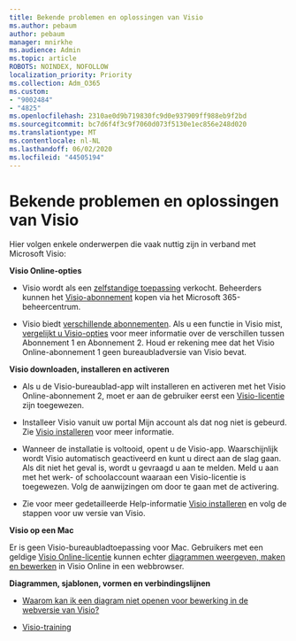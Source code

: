 ```yaml
---
title: Bekende problemen en oplossingen van Visio
ms.author: pebaum
author: pebaum
manager: mnirkhe
ms.audience: Admin
ms.topic: article
ROBOTS: NOINDEX, NOFOLLOW
localization_priority: Priority
ms.collection: Adm_O365
ms.custom:
- "9002484"
- "4825"
ms.openlocfilehash: 2310ae0d9b719830fc9d0e937909ff988eb9f2bd
ms.sourcegitcommit: bc7d6f4f3c9f7060d073f5130e1ec856e248d020
ms.translationtype: MT
ms.contentlocale: nl-NL
ms.lasthandoff: 06/02/2020
ms.locfileid: "44505194"
---
```

# <a name="visio-common-issues-and-resolutions"></a>Bekende problemen en oplossingen van Visio

Hier volgen enkele onderwerpen die vaak nuttig zijn in verband met Microsoft Visio:

**Visio Online-opties**

- Visio wordt als een [zelfstandige toepassing](https://products.office.com/visio/flowchart-software) verkocht. Beheerders kunnen het [Visio-abonnement](https://docs.microsoft.com/alchemyinsights/purchase-visio-subscription) kopen via het Microsoft 365-beheercentrum.

- Visio biedt [verschillende abonnementen](https://products.office.com/visio/microsoft-visio-plans-and-pricing-compare-visio-options). Als u een functie in Visio mist, [vergelijkt u Visio-opties](https://products.office.com/visio/microsoft-visio-plans-and-pricing-compare-visio-options) voor meer informatie over de verschillen tussen Abonnement 1 en Abonnement 2.  Houd er rekening mee dat het Visio Online-abonnement 1 geen bureaubladversie van Visio bevat.

**Visio downloaden, installeren en activeren**

- Als u de Visio-bureaublad-app wilt installeren en activeren met het Visio Online-abonnement 2, moet er aan de gebruiker eerst een [Visio-licentie](https://docs.microsoft.com/microsoft-365/admin/add-users/add-users) zijn toegewezen.

- Installeer Visio vanuit uw portal Mijn account als dat nog niet is gebeurd. Zie [Visio installeren](https://support.office.com/article/f98f21e3-aa02-4827-9167-ddab5b025710) voor meer informatie.

- Wanneer de installatie is voltooid, opent u de Visio-app. Waarschijnlijk wordt Visio automatisch geactiveerd en kunt u direct aan de slag gaan. Als dit niet het geval is, wordt u gevraagd u aan te melden. Meld u aan met het werk- of schoolaccount waaraan een Visio-licentie is toegewezen. Volg de aanwijzingen om door te gaan met de activering.

- Zie voor meer gedetailleerde Help-informatie [Visio installeren](https://support.office.com/article/f98f21e3-aa02-4827-9167-ddab5b025710) en volg de stappen voor uw versie van Visio.

**Visio op een Mac**

Er is geen Visio-bureaubladtoepassing voor Mac. Gebruikers met een geldige [Visio Online-licentie](https://docs.microsoft.com/microsoft-365/admin/add-users/add-users) kunnen echter [diagrammen weergeven, maken en bewerken](https://support.office.com/article/06f04845-91b8-4e8f-881f-a43c970735fc) in Visio Online in een webbrowser.

**Diagrammen, sjablonen, vormen en verbindingslijnen**

- [Waarom kan ik een diagram niet openen voor bewerking in de webversie van Visio?](https://support.microsoft.com/office/ea4a23d3-21d3-4878-945e-cf1be4140357)

- [Visio-training](https://support.office.com/article/visio-training-e058bcfa-1d90-4653-afc6-e84d54cf94a6)
